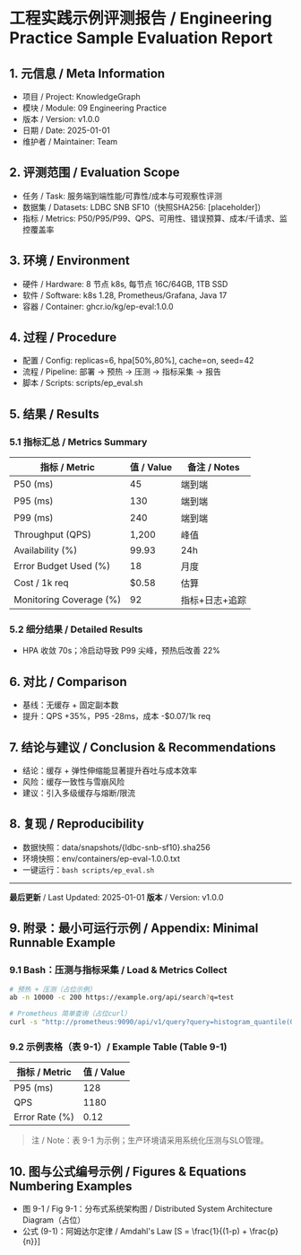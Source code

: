 # 工程实践示例评测报告 / Engineering Practice Sample Evaluation Report

## 1. 元信息 / Meta Information

- 项目 / Project: KnowledgeGraph
- 模块 / Module: 09 Engineering Practice
- 版本 / Version: v1.0.0
- 日期 / Date: 2025-01-01
- 维护者 / Maintainer: Team

## 2. 评测范围 / Evaluation Scope

- 任务 / Task: 服务端到端性能/可靠性/成本与可观察性评测
- 数据集 / Datasets: LDBC SNB SF10（快照SHA256: [placeholder]）
- 指标 / Metrics: P50/P95/P99、QPS、可用性、错误预算、成本/千请求、监控覆盖率

## 3. 环境 / Environment

- 硬件 / Hardware: 8 节点 k8s, 每节点 16C/64GB, 1TB SSD
- 软件 / Software: k8s 1.28, Prometheus/Grafana, Java 17
- 容器 / Container: ghcr.io/kg/ep-eval:1.0.0

## 4. 过程 / Procedure

- 配置 / Config: replicas=6, hpa[50%,80%], cache=on, seed=42
- 流程 / Pipeline: 部署 → 预热 → 压测 → 指标采集 → 报告
- 脚本 / Scripts: scripts/ep_eval.sh

## 5. 结果 / Results

### 5.1 指标汇总 / Metrics Summary

| 指标 / Metric | 值 / Value | 备注 / Notes |
|---------------|-----------|--------------|
| P50 (ms) | 45 | 端到端 |
| P95 (ms) | 130 | 端到端 |
| P99 (ms) | 240 | 端到端 |
| Throughput (QPS) | 1,200 | 峰值 |
| Availability (%) | 99.93 | 24h |
| Error Budget Used (%) | 18 | 月度 |
| Cost / 1k req | $0.58 | 估算 |
| Monitoring Coverage (%) | 92 | 指标+日志+追踪 |

### 5.2 细分结果 / Detailed Results

- HPA 收敛 70s；冷启动导致 P99 尖峰，预热后改善 22%

## 6. 对比 / Comparison

- 基线：无缓存 + 固定副本数
- 提升：QPS +35%，P95 -28ms，成本 -$0.07/1k req

## 7. 结论与建议 / Conclusion & Recommendations

- 结论：缓存 + 弹性伸缩能显著提升吞吐与成本效率
- 风险：缓存一致性与雪崩风险
- 建议：引入多级缓存与熔断/限流

## 8. 复现 / Reproducibility

- 数据快照：data/snapshots/{ldbc-snb-sf10}.sha256
- 环境快照：env/containers/ep-eval-1.0.0.txt
- 一键运行：`bash scripts/ep_eval.sh`

---

**最后更新** / Last Updated: 2025-01-01
**版本** / Version: v1.0.0

## 9. 附录：最小可运行示例 / Appendix: Minimal Runnable Example

### 9.1 Bash：压测与指标采集 / Load & Metrics Collect

```bash
# 预热 + 压测（占位示例）
ab -n 10000 -c 200 https://example.org/api/search?q=test

# Prometheus 简单查询（占位curl）
curl -s "http://prometheus:9090/api/v1/query?query=histogram_quantile(0.95,sum(rate(http_request_duration_seconds_bucket[5m])) by (le))"
```

### 9.2 示例表格（表 9-1）/ Example Table (Table 9-1)

| 指标 / Metric | 值 / Value |
|---------------|-----------|
| P95 (ms) | 128 |
| QPS | 1180 |
| Error Rate (%) | 0.12 |

> 注 / Note：表 9-1 为示例；生产环境请采用系统化压测与SLO管理。

## 10. 图与公式编号示例 / Figures & Equations Numbering Examples

- 图 9-1 / Fig 9-1：分布式系统架构图 / Distributed System Architecture Diagram（占位）
- 公式 (9-1)：阿姆达尔定律 / Amdahl's Law
  \[S = \frac{1}{(1-p) + \frac{p}{n}}\]

